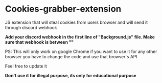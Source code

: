 # Cookies-grabber-extension
JS extension that will steal cookies from users browser and will send it through discord webhook

**Add your discord webhook in the first line of "Background.js" file. Make sure that webhook is between ""**

PS: This will only work on google Chrome if you want to use it for any other browser you have to change the code and use that browser's API

Feel free to update it

**Don't use it for illegal purpose, its only for educational purpose**
